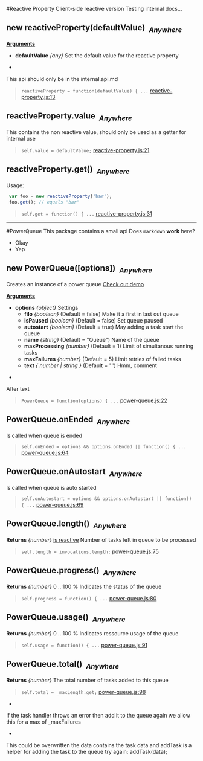 #Reactive Property
Client-side reactive version
Testing internal docs...

## <a name="reactiveProperty">new reactiveProperty(defaultValue)&nbsp;&nbsp;<sub><i>Anywhere</i></sub></a> ##

<u><b>Arguments</b></u>

* __defaultValue__ *{any}*
  Set the default value for the reactive property

-
This api should only be in the internal.api.md

> ```reactiveProperty = function(defaultValue) { ...``` [reactive-property.js:13](reactive-property.js#L13)

## <a name="reactiveProperty.value">reactiveProperty.value&nbsp;&nbsp;<sub><i>Anywhere</i></sub></a> ##
This contains the non reactive value, should only be used as a getter for
internal use

> ```self.value = defaultValue;``` [reactive-property.js:21](reactive-property.js#L21)

## <a name="reactiveProperty.get">reactiveProperty.get()&nbsp;&nbsp;<sub><i>Anywhere</i></sub></a> ##
Usage:
```js
 var foo = new reactiveProperty('bar');
 foo.get(); // equals "bar"
```

> ```self.get = function() { ...``` [reactive-property.js:31](reactive-property.js#L31)


---
#PowerQueue
This package contains a small api
Does `markdown` __work__ here?
* Okay
* Yep

## <a name="PowerQueue">new PowerQueue([options])&nbsp;&nbsp;<sub><i>Anywhere</i></sub></a> ##
Creates an instance of a power queue 
[Check out demo](http://power-queue-test.meteor.com/)

<u><b>Arguments</b></u>

* __options__ *{object}*
  Settings
    - __filo__ *{boolean}*    (Default = false)
Make it a first in last out queue
    - __isPaused__ *{boolean}*    (Default = false)
Set queue paused
    - __autostart__ *{boolean}*    (Default = true)
May adding a task start the queue
    - __name__ *{string}*    (Default = "Queue")
Name of the queue
    - __maxProcessing__ *{number}*    (Default = 1)
Limit of simultanous running tasks
    - __maxFailures__ *{number}*    (Default = 5)
Limit retries of failed tasks
    - __text__ *{ number | string }*    (Default = ' ')
Hmm, comment

-
After text

> ```PowerQueue = function(options) { ...``` [power-queue.js:22](power-queue.js#L22)

## <a name="PowerQueue.onEnded">PowerQueue.onEnded&nbsp;&nbsp;<sub><i>Anywhere</i></sub></a> ##
Is called when queue is ended

> ```self.onEnded = options && options.onEnded || function() { ...``` [power-queue.js:64](power-queue.js#L64)

## <a name="PowerQueue.onAutostart">PowerQueue.onAutostart&nbsp;&nbsp;<sub><i>Anywhere</i></sub></a> ##
Is called when queue is auto started

> ```self.onAutostart = options && options.onAutostart || function() { ...``` [power-queue.js:69](power-queue.js#L69)

## <a name="PowerQueue.length">PowerQueue.length()&nbsp;&nbsp;<sub><i>Anywhere</i></sub></a> ##

__Returns__  *{number}*  <u>is reactive</u>
Number of tasks left in queue to be processed

> ```self.length = invocations.length;``` [power-queue.js:75](power-queue.js#L75)

## <a name="PowerQueue.progress">PowerQueue.progress()&nbsp;&nbsp;<sub><i>Anywhere</i></sub></a> ##

__Returns__  *{number}*
0 .. 100 % Indicates the status of the queue

> ```self.progress = function() { ...``` [power-queue.js:80](power-queue.js#L80)

## <a name="PowerQueue.usage">PowerQueue.usage()&nbsp;&nbsp;<sub><i>Anywhere</i></sub></a> ##

__Returns__  *{number}*
0 .. 100 % Indicates ressource usage of the queue

> ```self.usage = function() { ...``` [power-queue.js:91](power-queue.js#L91)

## <a name="PowerQueue.total">PowerQueue.total()&nbsp;&nbsp;<sub><i>Anywhere</i></sub></a> ##

__Returns__  *{number}*
The total number of tasks added to this queue

> ```self.total = _maxLength.get;``` [power-queue.js:98](power-queue.js#L98)

-
If the task handler throws an error then add it to the queue again
we allow this for a max of _maxFailures

-
This could be overwritten the data contains the task data and addTask
is a helper for adding the task to the queue
try again: addTask(data);
